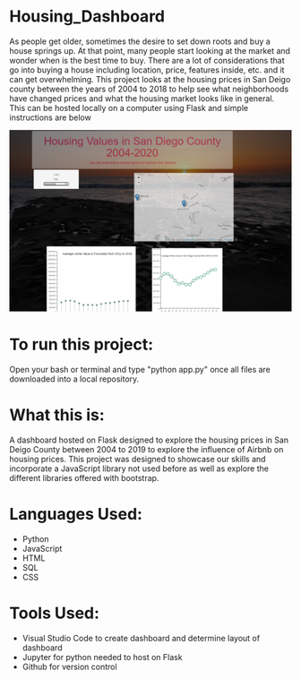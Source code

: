# Housing_Dashboard

As people get older, sometimes the desire to set down roots and buy a house springs up. At that point, many people start looking at the market and wonder when is the best time to buy. There are a lot of considerations that go into buying a house including location, price, features inside, etc. and it can get overwhelming. This project looks at the housing prices in San Deigo county between the years  of 2004 to 2018 to help see what neighborhoods have changed prices and what the housing market looks like in general. This can  be hosted locally on a computer using Flask and simple instructions are below

<img src = "https://github.com/SymbioticPenguin/Housing_Dashboard_Project_2/blob/master/static/media/ssHousingDashboard.PNG">

# To run this project:
Open your bash or terminal and type "python app.py" once all files are downloaded into a local repository.

# What this is:
A dashboard hosted on Flask designed to explore the housing prices in San Deigo County between 2004 to 2019 to explore the influence of Airbnb on housing prices. This project was designed to showcase our skills and incorporate a JavaScript library not used before as well as explore the different libraries offered with bootstrap.

# Languages Used:

* Python
* JavaScript
* HTML
* SQL
* CSS

# Tools Used:
* Visual Studio Code to create dashboard and determine layout of dashboard
* Jupyter for python needed to host on Flask
* Github for version control
